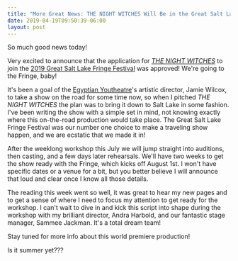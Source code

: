 ```yaml
---
title: "More Great News: THE NIGHT WITCHES Will Be in the Great Salt Lake Fringe Festival This Summer!"
date: 2019-04-19T09:50:39-06:00
layout: post
---
```


So much good news today!

Very excited to announce that the application for [*THE NIGHT WITCHES*](https://newplayexchange.org/plays/278583/night-witches) to join the [2019 Great Salt Lake Fringe Festival](http://greatsaltlakefringe.org/apply/) was approved! We're going to the Fringe, baby!

It's been a goal of the [Egyptian Youtheatre](https://www.egyptiantheatrecompany.org/youtheatre)'s artistic director, Jamie Wilcox, to take a show on the road for some time now, so when I pitched *THE NIGHT WITCHES* the plan was to bring it down to Salt Lake in some fashion. I've been writing the show with a simple set in mind, not knowing exactly where this on-the-road production would take place. The Great Salt Lake Fringe Festival was our number one choice to make a traveling show happen, and we are ecstatic that we made it in!

After the weeklong workshop this July we will jump straight into auditions, then casting, and a few days later rehearsals. We'll have two weeks to get the show ready with the Fringe, which kicks off August 1st. I won't have specific dates or a venue for a bit, but you better believe I will announce that loud and clear once I know all those details.

The reading this week went so well, it was great to hear my new pages and to get a sense of where I need to focus my attention to get ready for the workshop. I can't wait to dive in and kick this script into shape during the workshop with my brilliant director, Andra Harbold, and our fantastic stage manager, Sammee Jackman. It's a total dream team! 

Stay tuned for more info about this world premiere production!

Is it summer yet???
